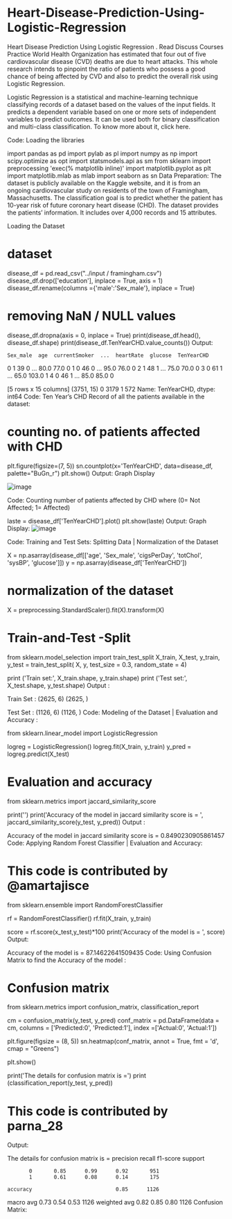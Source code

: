 # Heart-Disease-Prediction-Using-Logistic-Regression
Heart Disease Prediction Using Logistic Regression .
Read
Discuss
Courses
Practice
World Health Organization has estimated that four out of five cardiovascular disease (CVD) deaths are due to heart attacks. This whole research intends to pinpoint the ratio of patients who possess a good chance of being affected by CVD and also to predict the overall risk using Logistic Regression.

Logistic Regression is a statistical and machine-learning technique classifying records of a dataset based on the values of the input fields. It predicts a dependent variable based on one or more sets of independent variables to predict outcomes. It can be used both for binary classification and multi-class classification. To know more about it, click here. 

Code: Loading the libraries 


import pandas as pd
import pylab as pl
import numpy as np
import scipy.optimize as opt
import statsmodels.api as sm
from sklearn import preprocessing
'exec(% matplotlib inline)'
import matplotlib.pyplot as plt
import matplotlib.mlab as mlab
import seaborn as sn
Data Preparation: The dataset is publicly available on the Kaggle website, and it is from an ongoing cardiovascular study on residents of the town of Framingham, Massachusetts. The classification goal is to predict whether the patient has 10-year risk of future coronary heart disease (CHD). The dataset provides the patients’ information. It includes over 4,000 records and 15 attributes.
  
Loading the Dataset



# dataset
disease_df = pd.read_csv("../input / framingham.csv")
disease_df.drop(['education'], inplace = True, axis = 1)
disease_df.rename(columns ={'male':'Sex_male'}, inplace = True)
 
# removing NaN / NULL values
disease_df.dropna(axis = 0, inplace = True)
print(disease_df.head(), disease_df.shape)
print(disease_df.TenYearCHD.value_counts())
Output:

    Sex_male  age  currentSmoker  ...  heartRate  glucose  TenYearCHD
0         1   39              0  ...       80.0     77.0           0
1         0   46              0  ...       95.0     76.0           0
2         1   48              1  ...       75.0     70.0           0
3         0   61              1  ...       65.0    103.0           1
4         0   46              1  ...       85.0     85.0           0

[5 rows x 15 columns] (3751, 15)
0    3179
1     572
Name: TenYearCHD, dtype: int64
Code: Ten Year’s CHD Record of all the patients available in the dataset:


# counting no. of patients affected with CHD
plt.figure(figsize=(7, 5))
sn.countplot(x='TenYearCHD', data=disease_df,
             palette="BuGn_r")
plt.show()
Output: Graph Display  


![image](https://github.com/surajmhulke/Heart-Disease-Prediction-Using-Logistic-Regression/assets/136318267/89c697b6-0bd8-4dbf-833a-482741edfcdc)

Code: Counting number of patients affected by CHD where (0= Not Affected; 1= Affected)


laste = disease_df['TenYearCHD'].plot()
plt.show(laste)
Output: Graph Display:
![image](https://github.com/surajmhulke/Heart-Disease-Prediction-Using-Logistic-Regression/assets/136318267/20b7d2e0-782b-412e-87bd-e0e1d8e64db3)



Code: Training and Test Sets: Splitting Data | Normalization of the Dataset 


X = np.asarray(disease_df[['age', 'Sex_male', 'cigsPerDay', 
                           'totChol', 'sysBP', 'glucose']])
y = np.asarray(disease_df['TenYearCHD'])
 
# normalization of the dataset
X = preprocessing.StandardScaler().fit(X).transform(X)
 
# Train-and-Test -Split
from sklearn.model_selection import train_test_split
X_train, X_test, y_train, y_test = train_test_split( 
        X, y, test_size = 0.3, random_state = 4)
 
 
print ('Train set:', X_train.shape,  y_train.shape)
print ('Test set:', X_test.shape,  y_test.shape)
Output : 

Train Set :
(2625, 6) (2625, )

Test Set : 
(1126, 6) (1126, )
Code: Modeling of the Dataset | Evaluation and Accuracy : 


from sklearn.linear_model import LogisticRegression
 
logreg = LogisticRegression()
logreg.fit(X_train, y_train)
y_pred = logreg.predict(X_test)
 
# Evaluation and accuracy
from sklearn.metrics import jaccard_similarity_score
 
print('')
print('Accuracy of the model in jaccard similarity score is = ', 
      jaccard_similarity_score(y_test, y_pred))
Output : 

Accuracy of the model in jaccard similarity score is = 0.8490230905861457
Code: Applying Random Forest Classifier | Evaluation and Accuracy:


# This code is contributed by @amartajisce
from sklearn.ensemble import RandomForestClassifier
 
rf = RandomForestClassifier()
rf.fit(X_train, y_train)
 
score = rf.score(x_test,y_test)*100
print('Accuracy of the model is = ', score)
Output: 

Accuracy of the model is = 87.14622641509435
Code: Using Confusion Matrix to find the Accuracy of the model : 


# Confusion matrix 
from sklearn.metrics import confusion_matrix, classification_report
 
cm = confusion_matrix(y_test, y_pred)
conf_matrix = pd.DataFrame(data = cm, 
                           columns = ['Predicted:0', 'Predicted:1'], 
                           index =['Actual:0', 'Actual:1'])
 
plt.figure(figsize = (8, 5))
sn.heatmap(conf_matrix, annot = True, fmt = 'd', cmap = "Greens")
 
plt.show()
 
print('The details for confusion matrix is =')
print (classification_report(y_test, y_pred))
 
# This code is contributed by parna_28
Output: 

The details for confusion matrix is =
              precision    recall  f1-score   support

           0       0.85      0.99      0.92       951
           1       0.61      0.08      0.14       175

    accuracy                           0.85      1126
   macro avg       0.73      0.54      0.53      1126
weighted avg       0.82      0.85      0.80      1126
Confusion Matrix: 

